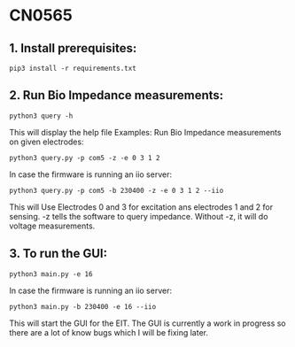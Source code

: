 # CN0565
## 1. Install prerequisites:
```
pip3 install -r requirements.txt
```
## 2. Run Bio Impedance measurements:
```
python3 query -h
```
This will display the help file
Examples:
Run Bio Impedance measurements on given electrodes:
```
python3 query.py -p com5 -z -e 0 3 1 2
```
In case the firmware is running an iio server:
```
python3 query.py -p com5 -b 230400 -z -e 0 3 1 2 --iio
```
This will Use Electrodes 0 and 3 for excitation ans electrodes 1 and 2 for sensing. -z tells the software to query impedance. Without -z, it will do voltage measurements.


## 3. To run the GUI:
```
python3 main.py -e 16
```
In case the firmware is running an iio server:
```
python3 main.py -b 230400 -e 16 --iio
```
This will start the GUI for the EIT. The GUI is currently a work in progress so there are a lot of know bugs which I will be fixing later.

